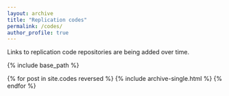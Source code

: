 ```yaml
---
layout: archive
title: "Replication codes"
permalink: /codes/
author_profile: true
---
```


Links to replication code repositories are being added over time.

{% include base_path %}

{% for post in site.codes reversed %}
  {% include archive-single.html %}
{% endfor %}
